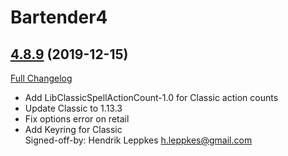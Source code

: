 # Bartender4

## [4.8.9](https://github.com/Nevcairiel/Bartender4/tree/4.8.9) (2019-12-15)
[Full Changelog](https://github.com/Nevcairiel/Bartender4/compare/4.8.8...4.8.9)

- Add LibClassicSpellActionCount-1.0 for Classic action counts  
- Update Classic to 1.13.3  
- Fix options error on retail  
- Add Keyring for Classic  
    Signed-off-by: Hendrik Leppkes <h.leppkes@gmail.com>  
